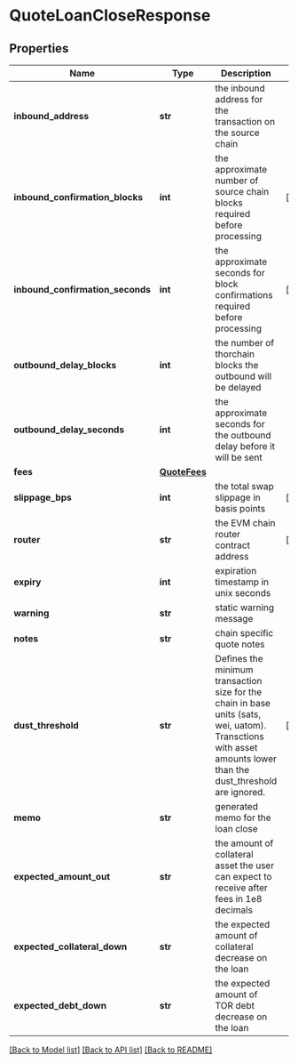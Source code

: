 # QuoteLoanCloseResponse

## Properties
Name | Type | Description | Notes
------------ | ------------- | ------------- | -------------
**inbound_address** | **str** | the inbound address for the transaction on the source chain | 
**inbound_confirmation_blocks** | **int** | the approximate number of source chain blocks required before processing | [optional] 
**inbound_confirmation_seconds** | **int** | the approximate seconds for block confirmations required before processing | [optional] 
**outbound_delay_blocks** | **int** | the number of thorchain blocks the outbound will be delayed | 
**outbound_delay_seconds** | **int** | the approximate seconds for the outbound delay before it will be sent | 
**fees** | [**QuoteFees**](QuoteFees.md) |  | 
**slippage_bps** | **int** | the total swap slippage in basis points | [optional] 
**router** | **str** | the EVM chain router contract address | [optional] 
**expiry** | **int** | expiration timestamp in unix seconds | 
**warning** | **str** | static warning message | 
**notes** | **str** | chain specific quote notes | 
**dust_threshold** | **str** | Defines the minimum transaction size for the chain in base units (sats, wei, uatom). Transctions with asset amounts lower than the dust_threshold are ignored. | [optional] 
**memo** | **str** | generated memo for the loan close | 
**expected_amount_out** | **str** | the amount of collateral asset the user can expect to receive after fees in 1e8 decimals | 
**expected_collateral_down** | **str** | the expected amount of collateral decrease on the loan | 
**expected_debt_down** | **str** | the expected amount of TOR debt decrease on the loan | 

[[Back to Model list]](../README.md#documentation-for-models) [[Back to API list]](../README.md#documentation-for-api-endpoints) [[Back to README]](../README.md)

